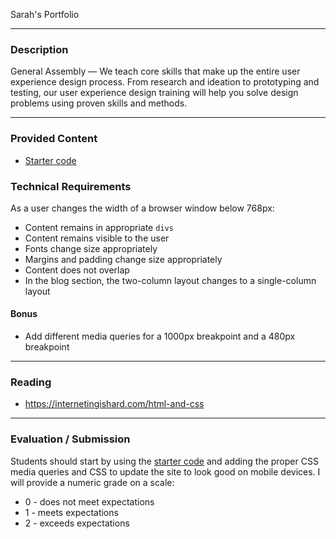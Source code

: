 Sarah's Portfolio

---

### Description


General Assembly — We teach core skills that make up the entire user experience
design process. From research and ideation to prototyping and testing, our user
experience design training will help you solve design problems using proven
skills and methods.

---

### Provided Content

* [Starter code](starter_code/)

### Technical Requirements

As a user changes the width of a browser window below 768px:

* Content remains in appropriate ```divs```
* Content remains visible to the user
* Fonts change size appropriately
* Margins and padding change size appropriately
* Content does not overlap
* In the blog section, the two-column layout changes to a single-column layout

#### Bonus

* Add different media queries for a 1000px breakpoint and a 480px breakpoint

---

### Reading

* https://internetingishard.com/html-and-css

---

### Evaluation / Submission

Students should start by using the [starter code](starter_code/) and adding the
proper CSS media queries and CSS to update the site to look good on mobile
devices. I will provide a numeric grade on a scale:

* 0 - does not meet expectations
* 1 - meets expectations
* 2 - exceeds expectations
